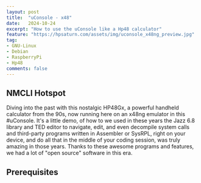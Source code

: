```yaml
---
layout: post
title:  "uConsole - x48"
date:   2024-10-24
excerpt: "How to use the uConsole like a Hp48 calculator"
feature: "https://hpsaturn.com/assets/img/uconsole_x48ng_preview.jpg"
tag:
- GNU-Linux
- Debian
- RaspberryPi
- Hp48
comments: false
---
```


## NMCLI Hotspot

Diving into the past with this nostalgic HP48Gx, a powerful handheld calculator from the 90s, now running here on an x48ng emulator in this #uConsole. It's a little demo, of how to we used in these years the Jazz 6.8 library and TED editor to navigate, edit, and even decompile system calls and third-party programs written in Assembler or SysRPL, right on your device, and do all that in the middle of your coding session, was truly amazing in those years. Thanks to these awesome programs and features, we had a lot of "open source" software in this era.

## Prerequisites

